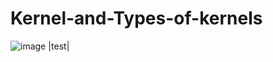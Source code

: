 # Kernel-and-Types-of-kernels
![image](https://github.com/nu11secur1ty/pictures/blob/master/gV8hn.png)
|test|
